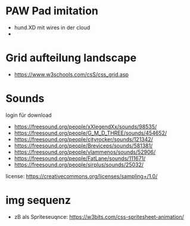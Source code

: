 # PAW Pad imitation

- hund.XD mit wires in der cloud
- 

# Grid aufteilung landscape
- https://www.w3schools.com/csS/css_grid.asp

# Sounds

login für download

- https://freesound.org/people/xXlegendXx/sounds/98535/
- https://freesound.org/people/G_M_D_THREE/sounds/454652/
- https://freesound.org/people/cityrocker/sounds/121342/
- https://freesound.org/people/Breviceps/sounds/581381/
- https://freesound.org/people/vlammenos/sounds/52906/
- https://freesound.org/people/FatLane/sounds/111671/
- https://freesound.org/people/sirplus/sounds/25032/

license: https://creativecommons.org/licenses/sampling+/1.0/

# img sequenz
- zB als Spriteseuqnce: https://w3bits.com/css-spritesheet-animation/
